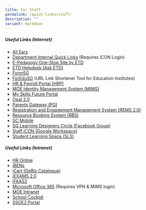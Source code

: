 ```yaml
---
title: For Staff
permalink: /quick-links/staff/
description: ""
variant: markdown
---
```

##### **Useful Links (Internet)**
* <a href="https://forms.moe.edu.sg/" target="_blank">All Ears</a>
* <a href="https://go.gov.sg/ypsdept" target="_blank">Department Internal Quick Links</a> (Requires iCON Login)
* <a href="https://go.gov.sg/eped-onestop" target="_blank">E-Pedagogy One-Stop Site by ETD</a>
* <a href="https://go.gov.sg/ETDhelpdesk" target="_blank">ETD Helpdesk (Ask ETD)</a>
* <a href="https://form.gov.sg/" target="_blank">FormSG</a>
* <a href="https://for.edu.sg" target="_blank">ForEduSG</a> (URL Link Shortener Tool for Education Institutes)
* <a href="https://www.hrp.gov.sg/" target="_blank">HR &amp; Payroll Portal (HRP)</a>
* <a href="https://portal.mims.moe.gov.sg/" target="_blank">MOE Identity Management System (MIMS)</a>
* <a href="https://www.myskillsfuture.gov.sg/content/student/en/secondary.html" target="_blank">My Skills Future Portal</a>
* <a href="https://opal2.moe.edu.sg/" target="_blank">Opal 2.0</a>
* <a href="https://pg.moe.edu.sg/" target="_blank">Parents Gateway (PG)</a>
* <a href="https://rems.moe.edu.sg/" target="_blank">Registration and Engagement Management System (REMS 2.0)</a>
* <a href="https://go.gov.sg/ypsrbs" target="_blank">Resource Booking System (RBS)</a>
* <a href="https://scmobile.moe.edu.sg/login" target="_blank">SC Mobile</a>
* <a href="https://www.facebook.com/groups/sglearningdesigners/" target="_blank">SG Learning Designers Circle (Facebook Group)</a>
* <a href="https://workspace.google.com/dashboard" target="_blank">Staff iCON (Google Workspace)</a>
* <a href="https://vle.learning.moe.edu.sg/login" target="_blank">Student Learning Space (SLS)</a>

##### **Useful Links (Intranet)**
* <a href="https://intranet.moe.gov.sg/hr_online/Pages/backup/redirect.aspx" target="_blank">HR Online</a>
* <a href="https://ibens.moe.gov.sg/rm" target="_blank">iBENs</a>
* <a href="https://intranet.moe.gov.sg/moeprocurement/Pages/iCart.aspx" target="_blank">iCart (GeBiz Catalogue)</a>
* <a href="https://iexams.seab.gov.sg/login" target="_blank">iEXAMS 2.0</a>
* <a href="https://ifaas2.moe.gov.sg/" target="_blank">iFAAS2</a>
* <a href="https://www.office.com/" target="_blank">Microsoft Office 365</a> (Requires VPN &amp; MIMS login)
* <a href="https://intranet.moe.gov.sg/Pages/Home.aspx" target="_blank">MOE Intranet</a>
* <a href="http://schoolcockpit.moe.gov.sg/" target="_blank">School Cockpit</a>
* <a href="https://go.gov.sg/yps-ssoe2-portal" target="_blank">SSOE2 Portal</a>